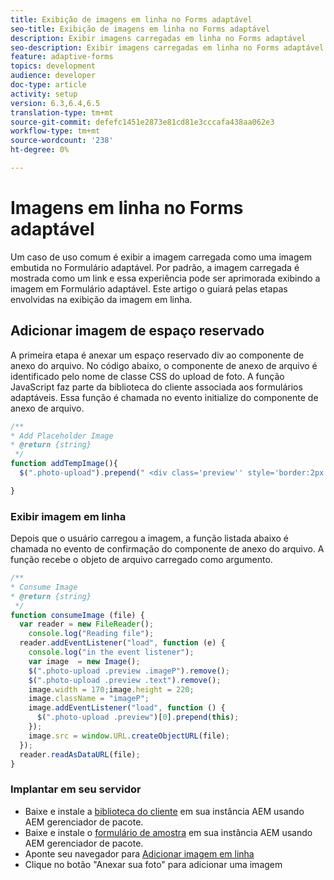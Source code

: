 ```yaml
---
title: Exibição de imagens em linha no Forms adaptável
seo-title: Exibição de imagens em linha no Forms adaptável
description: Exibir imagens carregadas em linha no Forms adaptável
seo-description: Exibir imagens carregadas em linha no Forms adaptável
feature: adaptive-forms
topics: development
audience: developer
doc-type: article
activity: setup
version: 6.3,6.4,6.5
translation-type: tm+mt
source-git-commit: defefc1451e2873e81cd81e3cccafa438aa062e3
workflow-type: tm+mt
source-wordcount: '238'
ht-degree: 0%

---
```



# Imagens em linha no Forms adaptável

Um caso de uso comum é exibir a imagem carregada como uma imagem embutida no Formulário adaptável. Por padrão, a imagem carregada é mostrada como um link e essa experiência pode ser aprimorada exibindo a imagem em Formulário adaptável. Este artigo o guiará pelas etapas envolvidas na exibição da imagem em linha.

## Adicionar imagem de espaço reservado

A primeira etapa é anexar um espaço reservado div ao componente de anexo do arquivo. No código abaixo, o componente de anexo de arquivo é identificado pelo nome de classe CSS do upload de foto. A função JavaScript faz parte da biblioteca do cliente associada aos formulários adaptáveis. Essa função é chamada no evento initialize do componente de anexo de arquivo.

```javascript
/**
* Add Placeholder Image
* @return {string} 
 */
function addTempImage(){
  $(".photo-upload").prepend(" <div class='preview'' style='border:2px solid;height:225px;width:175px;text-align:center'><br><br><div class='text'>3.5mm * 4.5mm<br>2Mb max<br>Min 600dpi</div></div><br>");

}
```

### Exibir imagem em linha

Depois que o usuário carregou a imagem, a função listada abaixo é chamada no evento de confirmação do componente de anexo do arquivo. A função recebe o objeto de arquivo carregado como argumento.

```javascript
/**
* Consume Image
* @return {string} 
 */
function consumeImage (file) {
  var reader = new FileReader();
    console.log("Reading file");
  reader.addEventListener("load", function (e) {
    console.log("in the event listener");
    var image  = new Image();
    $(".photo-upload .preview .imageP").remove();
    $(".photo-upload .preview .text").remove();
    image.width = 170;image.height = 220;
    image.className = "imageP";
    image.addEventListener("load", function () {
      $(".photo-upload .preview")[0].prepend(this);
    });
    image.src = window.URL.createObjectURL(file);
  });
  reader.readAsDataURL(file); 
}
```

### Implantar em seu servidor

* Baixe e instale a [biblioteca do cliente](assets/inline-image-client-library.zip) em sua instância AEM usando AEM gerenciador de pacote.
* Baixe e instale o [formulário de amostra](assets/inline-image-af.zip) em sua instância AEM usando AEM gerenciador de pacote.
* Aponte seu navegador para [Adicionar imagem em linha](http://localhost:4502/content/dam/formsanddocuments/addinlineimage/jcr:content?wcmmode=disabled)
* Clique no botão &quot;Anexar sua foto&quot; para adicionar uma imagem